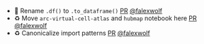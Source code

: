 - 🚚 Rename `.df()` to `.to_dataframe()` [PR](https://github.com/laminlabs/cellxgene-lamin/pull/132) [@falexwolf](https://github.com/falexwolf)
- ♻️ Move `arc-virtual-cell-atlas` and `hubmap` notebook here [PR](https://github.com/laminlabs/lamin-usecases/pull/209) [@falexwolf](https://github.com/falexwolf)
- ♻️ Canonicalize import patterns [PR](https://github.com/laminlabs/lamin-mlops/pull/31) [@falexwolf](https://github.com/falexwolf)
